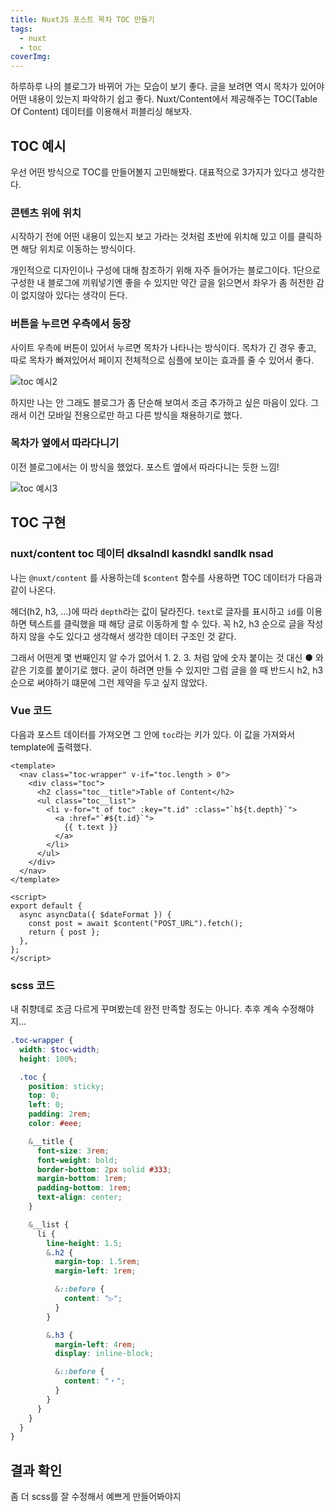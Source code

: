 ```yaml
---
title: NuxtJS 포스트 목차 TOC 만들기
tags:
  - nuxt
  - toc
coverImg:
---
```


하루하루 나의 블로그가 바뀌어 가는 모습이 보기 좋다. 글을 보려면 역시 목차가 있어야 어떤 내용이 있는지 파악하기 쉽고 좋다. Nuxt/Content에서 제공해주는 TOC(Table Of Content) 데이터를 이용해서 퍼블리싱 해보자.

## TOC 예시

우선 어떤 방식으로 TOC를 만들어볼지 고민해봤다. 대표적으로 3가지가 있다고 생각한다.

### 콘텐츠 위에 위치

시작하기 전에 어떤 내용이 있는지 보고 가라는 것처럼 초반에 위치해 있고 이를 클릭하면 해당 위치로 이동하는 방식이다.

<post-img src="/images/13-nuxtjs-포스트-목차-toc-만들기/220213-234935.png" alt="toc 예시1"></post-img>

개인적으로 디자인이나 구성에 대해 참조하기 위해 자주 들어가는 블로그이다. 1단으로 구성한 내 블로그에 끼워넣기엔 좋을 수 있지만 약간 글을 읽으면서 좌우가 좀 허전한 감이 없지않아 있다는 생각이 든다.

### 버튼을 누르면 우측에서 등장

사이트 우측에 버튼이 있어서 누르면 목차가 나타나는 방식이다. 목차가 긴 경우 좋고, 따로 목차가 빠져있어서 페이지 전체적으로 심플에 보이는 효과를 줄 수 있어서 좋다.

![toc 예시2](/images/13-nuxtjs-포스트-목차-toc-만들기/toc_ex.gif)

하지만 나는 안 그래도 블로그가 좀 단순해 보여서 조금 추가하고 싶은 마음이 있다. 그래서 이건 모바일 전용으로만 하고 다른 방식을 채용하기로 했다.

### 목차가 옆에서 따라다니기

이전 블로그에서는 이 방식을 했었다. 포스트 옆에서 따라다니는 듯한 느낌!

![toc 예시3](/images/13-nuxtjs-포스트-목차-toc-만들기/toc_ex3.gif)

## TOC 구현

### nuxt/content toc 데이터 dksalndl kasndkl sandlk nsad

나는 `@nuxt/content` 를 사용하는데 `$content` 함수를 사용하면 TOC 데이터가 다음과 같이 나온다.

<post-img src="/images/13-nuxtjs-포스트-목차-toc-만들기/220215-230731.png" alt="nuxt-toc"></post-img>

헤더(h2, h3, ...)에 따라 `depth`라는 값이 달라진다. `text`로 글자를 표시하고 `id`를 이용하면 텍스트를 클릭했을 때 해당 글로 이동하게 할 수 있다. 꼭 h2, h3 순으로 글을 작성하지 않을 수도 있다고 생각해서 생각한 데이터 구조인 것 같다.

그래서 어떤게 몇 번째인지 알 수가 없어서 1. 2. 3. 처럼 앞에 숫자 붙이는 것 대신 ● 와 같은 기호를 붙이기로 했다. 굳이 하려면 만들 수 있지만 그럼 글을 쓸 때 반드시 h2, h3 순으로 써야하기 떄문에 그런 제약을 두고 싶지 않았다.

### Vue 코드

다음과 포스트 데이터를 가져오면 그 안에 `toc`라는 키가 있다. 이 값을 가져와서 template에 출력했다.

```vue [_post.vue]
<template>
  <nav class="toc-wrapper" v-if="toc.length > 0">
    <div class="toc">
      <h2 class="toc__title">Table of Content</h2>
      <ul class="toc__list">
        <li v-for="t of toc" :key="t.id" :class="`h${t.depth}`">
          <a :href="`#${t.id}`">
            {{ t.text }}
          </a>
        </li>
      </ul>
    </div>
  </nav>
</template>

<script>
export default {
  async asyncData({ $dateFormat }) {
    const post = await $content("POST_URL").fetch();
    return { post };
  },
};
</script>
```

### scss 코드

내 취향데로 조금 다르게 꾸며봤는데 완전 만족할 정도는 아니다. 추후 계속 수정해야지...

```scss [toc.scss]
.toc-wrapper {
  width: $toc-width;
  height: 100%;

  .toc {
    position: sticky;
    top: 0;
    left: 0;
    padding: 2rem;
    color: #eee;

    &__title {
      font-size: 3rem;
      font-weight: bold;
      border-bottom: 2px solid #333;
      margin-bottom: 1rem;
      padding-bottom: 1rem;
      text-align: center;
    }

    &__list {
      li {
        line-height: 1.5;
        &.h2 {
          margin-top: 1.5rem;
          margin-left: 1rem;

          &::before {
            content: "▷";
          }
        }

        &.h3 {
          margin-left: 4rem;
          display: inline-block;

          &::before {
            content: "・";
          }
        }
      }
    }
  }
}
```

## 결과 확인

<post-img src="/images/13-nuxtjs-포스트-목차-toc-만들기/220216-003959.png"></post-img>

좀 더 scss를 잘 수정해서 예쁘게 만들어봐야지
